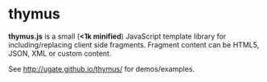 thymus
======

<p id="thymusDesc"><b>thymus.js</b> is a small (<b>&lt;1k minified</b>) JavaScript template library for including/replacing client side fragments. Fragment content can be HTML5, JSON, XML or custom content.</p> See <a href="http://ugate.github.io/thymus/">http://ugate.github.io/thymus/</a> for demos/examples.
